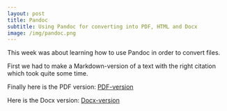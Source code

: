 ```yaml
---
layout: post
title: Pandoc
subtitle: Using Pandoc for converting into PDF, HTML and Docx
image: /img/pandoc.png
---
```




This week was about learning how to use Pandoc in order to convert files.

First we had to make a Markdown-version of a text with the right citation which took quite some time. 

Finally here is the PDF version: [PDF-version](C:\Users\Coco\Documents\Uni\CogSci\UEMethods\lesson04\070112-L04-HW-Leeb-01308758.pdf)

Here is the Docx version: [Docx-version](C:\Users\Coco\Documents\Uni\CogSci\UEMethods\lesson04\070112-L04-HW-Leeb-01308758.docx)

